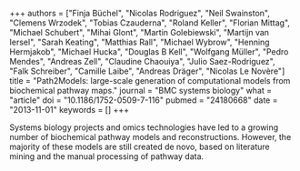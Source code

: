 +++
authors = ["Finja Büchel", "Nicolas Rodriguez", "Neil Swainston", "Clemens Wrzodek", "Tobias Czauderna", "Roland Keller", "Florian Mittag", "Michael Schubert", "Mihai Glont", "Martin Golebiewski", "Martijn van Iersel", "Sarah Keating", "Matthias Rall", "Michael Wybrow", "Henning Hermjakob", "Michael Hucka", "Douglas B Kell", "Wolfgang Müller", "Pedro Mendes", "Andreas Zell", "Claudine Chaouiya", "Julio Saez-Rodriguez", "Falk Schreiber", "Camille Laibe", "Andreas Dräger", "Nicolas Le Novère"]
title = "Path2Models: large-scale generation of computational models from biochemical pathway maps."
journal = "BMC systems biology"
what = "article"
doi = "10.1186/1752-0509-7-116"
pubmed = "24180668"
date = "2013-11-01"
keywords = []
+++

Systems biology projects and omics technologies have led to a growing number of biochemical pathway models and reconstructions. However, the majority of these models are still created de novo, based on literature mining and the manual processing of pathway data.